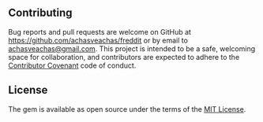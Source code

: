 
## Contributing

Bug reports and pull requests are welcome on GitHub at https://github.com/achasveachas/freddit or by email to achasveachas@gmail.com. This project is intended to be a safe, welcoming space for collaboration, and contributors are expected to adhere to the [Contributor Covenant](http://contributor-covenant.org) code of conduct.


## License

The gem is available as open source under the terms of the [MIT License](http://opensource.org/licenses/MIT).
